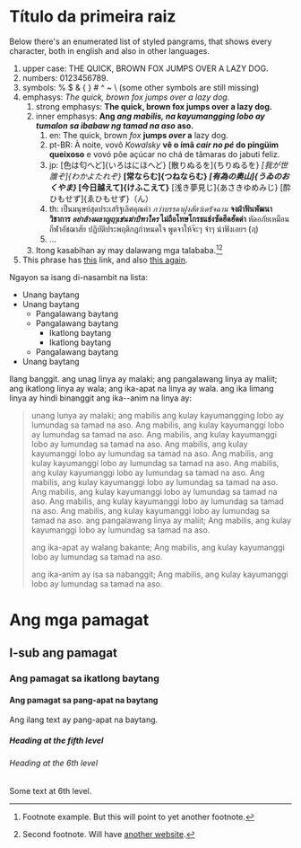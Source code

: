 # Título da primeira raiz

Below there's an enumerated list of styled pangrams, that shows every character, both in english and also in other languages.

1. upper case: THE QUICK, BROWN FOX JUMPS OVER A LAZY DOG. 
2. numbers: 0123456789. 
3. symbols: % $ & { } # ^ ~ \ (some other symbols are still missing)
4. emphasys: *The quick, brown fox jumps over a lazy dog.* 
    1. strong emphasys: **The quick, brown fox jumps over a lazy dog.**
    2. inner emphasys: **Ang *ang mabilis, na kayumangging lobo ay tumalon sa ibabaw ng tamad na aso* aso.** 
        1. en: The quick, brown *fox* **jumps *over* a** lazy dog.
        2. pt-BR: À noite, vovô *Kowalsky* **vê o ímã *cair no pé* do pingüim queixoso** e vovó põe açúcar no chá de tâmaras do jabuti feliz.
        3. jp: [色は匂へど]{いろはにほへど} [散りぬるを]{ちりぬるを} *[我が世誰ぞ]{わかよたれぞ}* **[常ならむ]{つねならむ} *[有為の奥山]{うゐのおくやま}* [今日越えて]{けふこえて}** [浅き夢見じ]{あさきゆめみじ} [酔ひもせず]{ゑひもせず}（ん）
        4. th: เป็นมนุษย์สุดประเสริฐเลิศคุณค่า *กว่าบรรดาฝูงสัตว์เดรัจฉาน* **จงฝ่าฟันพัฒนาวิชาการ *อย่าล้างผลาญฤๅเข่นฆ่าบีฑาใคร* ไม่ถือโทษโกรธแช่งซัดฮึดฮัดด่า** หัดอภัยเหมือนกีฬาอัชฌาสัย ปฏิบัติประพฤติกฎกำหนดใจ พูดจาให้จ๊ะๆ จ๋าๆ น่าฟังเอยฯ (ฦ)
        5. ...
    3. Itong kasabihan ay may dalawang mga talababa.[^1][^2]
5. This phrase has [this](https://example-this.com) link, and also [this again](https://example-this-again.com).

Ngayon sa isang di-nasambit na lista:

* Unang baytang
* Unang baytang 
    * Pangalawang baytang
    * Pangalawang baytang 
        * Ikatlong baytang
        * Ikatlong baytang
    * Pangalawang baytang
* Unang baytang

Ilang banggit. ang unag linya ay malaki; ang pangalawang linya ay maliit; ang ikatlong linya ay wala; ang ika-apat na linya ay wala. ang ika limang linya ay hindi binanggit ang ika--anim na linya ay:

> unang lunya ay malaki; ang mabilis ang kulay kayumangging lobo ay lumundag sa tamad na aso. Ang mabilis, ang kulay kayumanggi lobo ay lumundag sa tamad na aso. Ang mabilis, ang kulay kayumanggi lobo ay lumundag sa tamad na aso. Ang mabilis, ang kulay kayumanggi lobo ay lumundag sa tamad na aso. Ang mabilis, ang kulay kayumanggi lobo ay lumundag sa tamad na aso. Ang mabilis, ang kulay kayumanggi lobo ay lumundag sa tamad na aso. Ang mabilis, ang kulay kayumanggi lobo ay lumundag sa tamad na aso. Ang mabilis, ang kulay kayumanggi lobo ay lumundag sa tamad na aso. Ang mabilis, ang kulay kayumanggi lobo ay lumundag sa tamad na aso. Ang mabilis, ang kulay kayumanggi lobo ay lumundag sa tamad na aso. ang pangalawang linya ay maliit; Ang mabilis, ang kulay kayumanggi lobo ay lumundag sa tamad na aso.
> 
> ang ika-apat ay walang bakante; Ang mabilis, ang kulay kayumanggi lobo ay lumundag sa tamad na aso.
> 
> ang ika-anim ay isa sa nabanggit; Ang mabilis, ang kulay kayumanggi lobo ay lumundag sa tamad na aso.

# Ang mga pamagat

## I-sub ang pamagat

### Ang pamagat sa ikatlong baytang

#### Ang pamagat sa pang-apat na baytang

Ang ilang text ay pang-apat na baytang.

##### Heading at the fifth level

###### Heading at the 6th level

Some text at 6th level.

[^1]: Footnote example. But this will point to yet another footnote.

[^2]: Second footnote. Will have [another website](https://example-another-website.com).